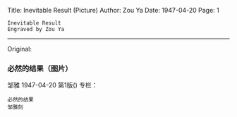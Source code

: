 Title: Inevitable Result (Picture)
Author: Zou Ya
Date: 1947-04-20
Page: 1

    Inevitable Result
    Engraved by Zou Ya



<hr /> 

Original: 


### 必然的结果（图片）
邹雅
1947-04-20
第1版()
专栏：

    必然的结果
    邹雅刻
